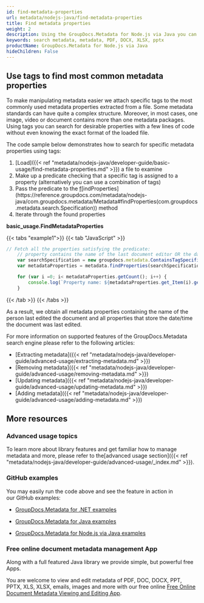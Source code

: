 ```yaml
---
id: find-metadata-properties
url: metadata/nodejs-java/find-metadata-properties
title: Find metadata properties
weight: 2
description: Using the GroupDocs.Metadata for Node.js via Java you can easily search metadata and extract desired metadata properties from PDF, DOCX, PPTX, XLSX, images, audio, video and many other files of different types in your Java solution.
keywords: search metadata, metadata, PDF, DOCX, XLSX, pptx
productName: GroupDocs.Metadata for Node.js via Java
hideChildren: False
---
```

## Use tags to find most common metadata properties

To make manipulating metadata easier we attach specific tags to the most commonly used metadata properties extracted from a file. Some metadata standards can have quite a complex structure. Moreover, in most cases, one image, video or document contains more than one metadata packages. Using tags you can search for desirable properties with a few lines of code without even knowing the exact format of the loaded file.

The code sample below demonstrates how to search for specific metadata properties using tags:

1.  [Load]({{< ref "metadata/nodejs-java/developer-guide/basic-usage/find-metadata-properties.md" >}}) a file to examine
2.  Make up a predicate checking that a specific tag is assigned to a property (alternatively you can use a combination of tags)
3.  Pass the predicate to the [f](https://reference.groupdocs.com/metadata/nodejs-java/com.groupdocs.metadata/Metadata#findProperties(com.groupdocs.metadata.search.Specification))[indProperties](https://reference.groupdocs.com/metadata/nodejs-java/com.groupdocs.metadata/Metadata#findProperties(com.groupdocs.metadata.search.Specification)) method
4.  Iterate through the found properties

**basic\_usage.FindMetadataProperties**

{{< tabs "example1">}}
{{< tab "JavaScript" >}}
```js
// Fetch all the properties satisfying the predicate:
    // property contains the name of the last document editor OR the date/time the document was last modified
    var searchSpecification = new groupdocs.metadata.ContainsTagSpecification(groupdocs.metadata.Tags.getPerson().getEditor()).or(new groupdocs.metadata.ContainsTagSpecification(groupdocs.metadata.Tags.getTime().getModified()));
    var metadataProperties = metadata.findProperties(searchSpecification);

    for (var i =0; i< metadataProperties.getCount(); i++) {
        console.log(`Property name: ${metadataProperties.get_Item(i).getName()}, Property value: ${metadataProperties.get_Item(i).getValue()}`);
    }
```
{{< /tab >}}
{{< /tabs >}}

As a result, we obtain all metadata properties containing the name of the person last edited the document and all properties that store the date/time the document was last edited.

For more information on supported features of the GroupDocs.Metadata search engine please refer to the following articles:

*   [Extracting metadata]({{< ref "metadata/nodejs-java/developer-guide/advanced-usage/extracting-metadata.md" >}})
*   [Removing metadata]({{< ref "metadata/nodejs-java/developer-guide/advanced-usage/removing-metadata.md" >}})
*   [Updating metadata]({{< ref "metadata/nodejs-java/developer-guide/advanced-usage/updating-metadata.md" >}})
*   [Adding metadata]({{< ref "metadata/nodejs-java/developer-guide/advanced-usage/adding-metadata.md" >}})

## More resources

### Advanced usage topics

To learn more about library features and get familiar how to manage metadata and more, please refer to the[advanced usage section]({{< ref "metadata/nodejs-java/developer-guide/advanced-usage/_index.md" >}}).

### GitHub examples

You may easily run the code above and see the feature in action in our GitHub examples:

*   [GroupDocs.Metadata for .NET examples](https://github.com/groupdocs-metadata/GroupDocs.Metadata-for-.NET)
    
*   [GroupDocs.Metadata for Java examples](https://github.com/groupdocs-metadata/GroupDocs.Metadata-for-Java)

*   [GroupDocs.Metadata for Node.js via Java examples](https://github.com/groupdocs-metadata/GroupDocs.Metadata-for-Node.js-via-Java)
    

### Free online document metadata management App

Along with a full featured Java library we provide simple, but powerful free Apps.

You are welcome to view and edit metadata of PDF, DOC, DOCX, PPT, PPTX, XLS, XLSX, emails, images and more with our free online [Free Online Document Metadata Viewing and Editing App](https://products.groupdocs.app/metadata).
